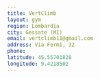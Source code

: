 ```yaml
---
title: VertClimb
layout: gym
region: Lombardia
city: Gessate (MI)
email: vertclimb11@gmail.com
address: Via Fermi, 32
phone: 
latitude: 45.55701828
longitude: 9.4218502
---
```


